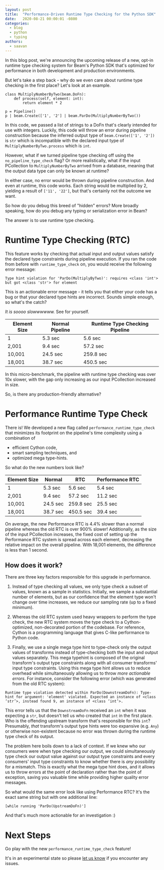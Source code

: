 ```yaml
---
layout: post
title:  "Performance-Driven Runtime Type Checking for the Python SDK"
date:   2020-08-21 00:00:01 -0800
categories:
  - blog
  - python
  - typing
authors:
  - saavan
---
```

<!--
Licensed under the Apache License, Version 2.0 (the "License");
you may not use this file except in compliance with the License.
You may obtain a copy of the License at

http://www.apache.org/licenses/LICENSE-2.0

Unless required by applicable law or agreed to in writing, software
distributed under the License is distributed on an "AS IS" BASIS,
WITHOUT WARRANTIES OR CONDITIONS OF ANY KIND, either express or implied.
See the License for the specific language governing permissions and
limitations under the License.
-->

In this blog post, we're announcing the upcoming release of a new, opt-in
runtime type checking system for Beam's Python SDK that's optimized for performance
in both development and production environments.

But let's take a step back - why do we even care about runtime type checking
in the first place? Let's look at an example.

```
class MultiplyNumberByTwo(beam.DoFn):
    def process(self, element: int):
        return element * 2

p = Pipeline()
p | beam.Create(['1', '2'] | beam.ParDo(MultiplyNumberByTwo())
```

In this code, we passed a list of strings to a DoFn that's clearly intended for use with
integers. Luckily, this code will throw an error during pipeline construction because
the inferred output type of `beam.Create(['1', '2'])` is `str` which is incompatible with
the declared input type of `MultiplyNumberByTwo.process` which is `int`.

However, what if we turned pipeline type checking off using the `no_pipeline_type_check`
flag? Or more realistically, what if the input PCollection to `MultiplyNumberByTwo` arrived
from a database, meaning that the output data type can only be known at runtime?

In either case, no error would be thrown during pipeline construction.
And even at runtime, this code works. Each string would be multiplied by 2,
yielding a result of `['11', '22']`, but that's certainly not the outcome we want.

So how do you debug this breed of "hidden" errors? More broadly speaking, how do you debug
any typing or serialization error in Beam?

The answer is to use runtime type checking.

# Runtime Type Checking (RTC)
This feature works by checking that actual input and output values satisfy the declared
type constraints during pipeline execution. If you ran the code from before with
`runtime_type_check` on, you would receive the following error message:

```
Type hint violation for 'ParDo(MultiplyByTwo)': requires <class 'int'> but got <class 'str'> for element
```

This is an actionable error message - it tells you that either your code has a bug
or that your declared type hints are incorrect. Sounds simple enough, so what's the catch?

_It is soooo slowwwwww._ See for yourself.


| Element Size | Normal Pipeline | Runtime Type Checking Pipeline
| ------------ | --------------- | ------------------------------
| 1            | 5.3 sec         | 5.6 sec
| 2,001        | 9.4 sec         | 57.2 sec
| 10,001       | 24.5 sec        | 259.8 sec
| 18,001       | 38.7 sec        | 450.5 sec

In this micro-benchmark, the pipeline with runtime type checking was over 10x slower,
with the gap only increasing as our input PCollection increased in size.

So, is there any production-friendly alternative?

# Performance Runtime Type Check
There is! We developed a new flag called `performance_runtime_type_check` that
minimizes its footprint on the pipeline's time complexity using a combination of
- efficient Cython code,
- smart sampling techniques, and
- optimized mega type-hints.

So what do the new numbers look like?

| Element Size | Normal    | RTC        | Performance RTC
| -----------  | --------- | ---------- | ---------------
| 1            | 5.3 sec   | 5.6 sec    | 5.4 sec
| 2,001        | 9.4 sec   | 57.2 sec   | 11.2 sec
| 10,001       | 24.5 sec  | 259.8 sec  | 25.5 sec
| 18,001       | 38.7 sec  | 450.5 sec  | 39.4 sec

On average, the new Performance RTC is 4.4% slower than a normal pipeline whereas the old RTC
is over 900% slower! Additionally, as the size of the input PCollection increases, the fixed cost
of setting up the Performance RTC system is spread across each element, decreasing the relative
impact on the overall pipeline. With 18,001 elements, the difference is less than 1 second.

## How does it work?
There are three key factors responsible for this upgrade in performance.

1. Instead of type checking all values, we only type check a subset of values, known as
a sample in statistics. Initially, we sample a substantial number of elements, but as our
confidence that the element type won't change over time increases, we reduce our
sampling rate (up to a fixed minimum).

2. Whereas the old RTC system used heavy wrappers to perform the type check, the new RTC system
moves the type check to a Cython-optimized, non-decorated portion of the codebase. For reference,
Cython is a programming language that gives C-like performance to Python code.

3. Finally, we use a single mega type hint to type-check only the output values of transforms
instead of type-checking both the input and output values separately. This mega typehint is composed of
the original transform's output type constraints along with all consumer transforms' input type
constraints. Using this mega type hint allows us to reduce overhead while simultaneously allowing
us to throw _more actionable errors_. For instance, consider the following error (which was
generated from the old RTC system):
```
Runtime type violation detected within ParDo(DownstreamDoFn): Type-hint for argument: 'element' violated. Expected an instance of <class ‘str’>, instead found 9, an instance of <class ‘int’>.
```

This error tells us that the `DownstreamDoFn` received an `int` when it was expecting a `str`, but doesn't tell us
who created that `int` in the first place. Who is the offending upstream transform that's responsible for
this `int`? Presumably, _that_ transform's output type hints were too expansive (e.g. `Any`) or otherwise non-existent because
no error was thrown during the runtime type check of its output.

The problem here boils down to a lack of context. If we knew who our consumers were when type
checking our output, we could simultaneously type check our output value against our output type
constraints and every consumers' input type constraints to know whether there is _any_ possibility
for a mismatch. This is exactly what the mega type hint does, and it allows us to throw errors
at the point of declaration rather than the point of exception, saving you valuable time
while providing higher quality error messages.

So what would the same error look like using Performance RTC? It's the exact same string but with one additional line:
```
[while running 'ParDo(UpstreamDoFn)']
```

And that's much more actionable for an investigation :)

# Next Steps
Go play with the new `performance_runtime_type_check` feature!

It's in an experimental state so please
[let us know](https://beam.apache.org/community/contact-us/)
if you encounter any issues.
